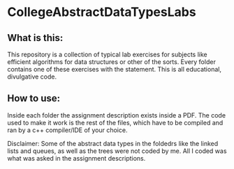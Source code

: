 # CollegeAbstractDataTypesLabs

## What is this:

This repository is a collection of typical lab exercises for subjects like efficient algorithms for data structures or other of the sorts.
Every folder contains one of these exercises with the statement. This is all educational, divulgative code. 

## How to use:
Inside each folder the assignment description exists inside a PDF. The code used to make it work is the rest of the files, 
which have to be compiled and ran by a c++ compiler/IDE of your choice. 

Disclaimer: Some of the abstract data types in the foldedrs like the linked lists and queues, as well as the trees were not coded by me. 
All I coded was what was asked in the assignment descriptions.
